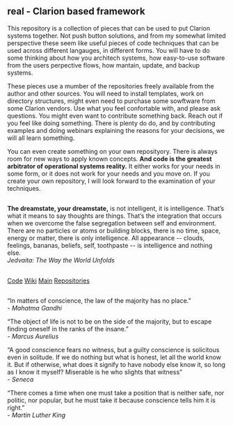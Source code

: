 ## real - Clarion based framework

This repository is a collection of pieces that can be used to put Clarion systems together. 
Not push button solutions, and from my somewhat limited perspective these seem like useful pieces of code techniques that can be used across different langauges, in different forms. 
You will have to do some thinking about how you architech systems, how easy-to-use software from the users perpective flows, 
how mantain, update, and backup systems.

These pieces use a mumber of the repositories freely available from the author and other sources. 
You will need to install templates, work on directory structures, might even need to purchase some sowftware from some Clarion vendors. 
Use what you feel confortable with, and please ask questions. You might even want to contribute something back. 
Reach out if you feel like doing something. 
There is plenty do do, and by contributing examples and doing webinars explaining the reasons for your decisions, we will all learn something.

You can even create something on your own reposityory. There is always room for new ways to apply known concepts. 
**And code is the greatest arbitrator of operational systems reality.** 
It either works for your needs in some form, or it does not work for your needs and you move on.
If you create your own repository, I will look forward to the examination of your techniques.

##
###

**The dreamstate, your dreamstate,** is not intelligent, it is intelligence. 
That’s what it means to say thoughts are things. That’s the integration that occurs when we overcome the false segregation between self and environment. 
There are no particles or atoms or building blocks, there is no time, space, energy or matter, there is only intelligence. 
All appearance -- clouds, feelings, bananas, beliefs, self, toothpaste -- is intelligence and nothing else. <BR/>
_Jedvaita: The Way the World Unfolds_

##
###

[Code](https://github.com/RobertArtigas/real)
[Wiki](https://github.com/RobertArtigas/real/wiki) 
[Main](https://github.com/RobertArtigas) 
[Repositories](https://github.com/RobertArtigas?tab=repositories)

##

“In matters of conscience, the law of the majority has no place.”<br/>
_- Mahatma Gandhi_

“The object of life is not to be on the side of the majority, but to escape finding oneself in the ranks of the insane.”<br/>
_- Marcus Aurelius_

“A good conscience fears no witness, but a guilty conscience is solicitous even in solitude. If we do nothing but what is honest, let all the world know it. But if otherwise, what does it signify to have nobody else know it, so long as I know it myself? Miserable is he who slights that witness”<br/>
_- Seneca_

“There comes a time when one must take a position that is neither safe, nor politic, nor popular, but he must take it because conscience tells him it is right.”<br/>
_- Martin Luther King_

##
